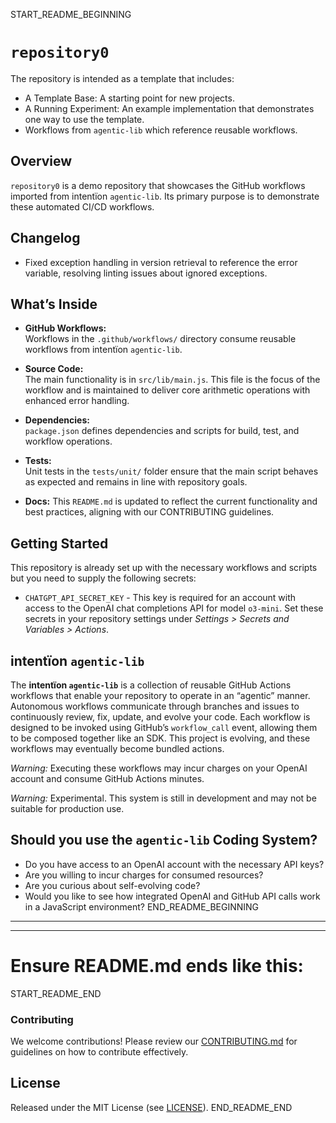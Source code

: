 START_README_BEGINNING
# `repository0`

The repository is intended as a template that includes:
* A Template Base: A starting point for new projects.
* A Running Experiment: An example implementation that demonstrates one way to use the template.
* Workflows from `agentic‑lib` which reference reusable workflows.

## Overview
`repository0` is a demo repository that showcases the GitHub workflows imported from intentïon `agentic‑lib`. Its primary purpose is to demonstrate these automated CI/CD workflows.

## Changelog
- Fixed exception handling in version retrieval to reference the error variable, resolving linting issues about ignored exceptions.

## What’s Inside

- **GitHub Workflows:**  
  Workflows in the `.github/workflows/` directory consume reusable workflows from intentïon `agentic‑lib`.

- **Source Code:**  
  The main functionality is in `src/lib/main.js`. This file is the focus of the workflow and is maintained to deliver core arithmetic operations with enhanced error handling.

- **Dependencies:**  
  `package.json` defines dependencies and scripts for build, test, and workflow operations.

- **Tests:**  
  Unit tests in the `tests/unit/` folder ensure that the main script behaves as expected and remains in line with repository goals.

- **Docs:**
  This `README.md` is updated to reflect the current functionality and best practices, aligning with our CONTRIBUTING guidelines.

## Getting Started

This repository is already set up with the necessary workflows and scripts but you need to supply the following secrets:
- `CHATGPT_API_SECRET_KEY` - This key is required for an account with access to the OpenAI chat completions API for model `o3-mini`.
  Set these secrets in your repository settings under *Settings > Secrets and Variables > Actions*.

## intentïon `agentic-lib`

The **intentïon `agentic-lib`** is a collection of reusable GitHub Actions workflows that enable your repository to operate in an “agentic” manner. Autonomous workflows communicate through branches and issues to continuously review, fix, update, and evolve your code. Each workflow is designed to be invoked using GitHub’s `workflow_call` event, allowing them to be composed together like an SDK. This project is evolving, and these workflows may eventually become bundled actions.

*Warning:* Executing these workflows may incur charges on your OpenAI account and consume GitHub Actions minutes.

*Warning:* Experimental. This system is still in development and may not be suitable for production use.

## Should you use the `agentic-lib` Coding System?

* Do you have access to an OpenAI account with the necessary API keys?
* Are you willing to incur charges for consumed resources?
* Are you curious about self-evolving code?
* Would you like to see how integrated OpenAI and GitHub API calls work in a JavaScript environment?
  END_README_BEGINNING

---
---

# Ensure README.md ends like this:

START_README_END
### Contributing

We welcome contributions! Please review our [CONTRIBUTING.md](./CONTRIBUTING.md) for guidelines on how to contribute effectively.

## License

Released under the MIT License (see [LICENSE](./LICENSE)).
END_README_END
